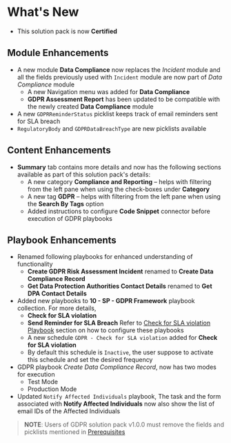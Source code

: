 # What's New

- This solution pack is now **Certified**

## Module Enhancements 
- A new module **Data Compliance** now replaces the *Incident* module and all the fields previously used with `Incident` module are now part of *Data Compliance* module
  - A new Navigation menu was added for **Data Compliance**
  - **GDPR Assessment Report** has been updated to be compatible with the newly created **Data Compliance** module
- A new `GDPRReminderStatus` picklist keeps track of email reminders sent for SLA breach
- `RegulatoryBody` and `GDPRDataBreachType` are new picklists available

## Content Enhancements
- **Summary** tab contains more details and now has the following sections available as part of this solution pack's details:
    - A new category **Compliance and Reporting** &ndash; helps with filtering from the left pane when using the check-boxes under **Category**
    - A new tag **GDPR** &ndash; helps with filtering from the left pane when using the **Search By Tags** option
    - Added instructions to configure **Code Snippet** connector before execution of GDPR playbooks

## Playbook Enhancements
- Renamed following playbooks for enhanced understanding of functionality
    - **Create GDPR Risk Assessment Incident** renamed to **Create Data Compliance Record**
    - **Get Data Protection Authorities Contact Details** renamed to **Get DPA Contact Details**
- Added new playbooks to **10 - SP - GDPR Framework** playbook collection. For more details, 
    - **Check for SLA violation** 
    - **Send Reminder for SLA Breach**
    Refer to [Check for SLA violation Playbook](./docs/usage.md#check-for-sla-violation-playbook) section on how to configure these playbooks
    - A new schedule `GDPR - Check for SLA violation` added for **Check for SLA violation**
    - By default this schedule is `Inactive`, the user suppose to activate this schedule and set the desired frequency 
- GDPR playbook *Create Data Compliance Record*, now has two modes for execution
  - Test Mode
  - Production Mode
- Updated `Notify Affected Individuals` playbook, The task and the form associated with **Notify Affected Individuals** now also show the list of email IDs of the Affected Individuals

>**NOTE**: Users of GDPR solution pack v1.0.0 must remove the fields and picklists mentioned in [Prerequisites](docs/setup.md#prerequisites)
